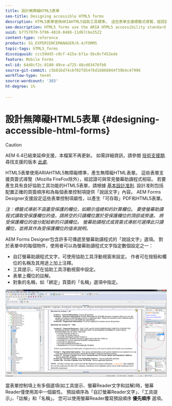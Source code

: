 ```yaml
---
title: 設計無障礙HTML5表單
seo-title: Designing accessible HTML5 forms
description: HTML5表單使用ARIAHTML5協助工具標準。 這些表單支援標籤式導覽，經認證可與常見螢幕助讀程式相容。
seo-description: HTML5 forms use the ARIA HTML5 accessibility standard. These forms support tabbed navigation and are certified to be compatible with common screen readers.
uuid: b7757079-5f06-4818-8488-11d67cbe3522
content-type: reference
products: SG_EXPERIENCEMANAGER/6.4/FORMS
topic-tags: hTML5_forms
discoiquuid: ccc59dd5-c0cf-415a-b71a-5bc0cf452ede
feature: Mobile Forms
exl-id: 64d8cf2c-8180-49ce-a725-48cd03476fb8
source-git-commit: c5b816d74c6f02f85476d16868844f39b4c47996
workflow-type: tm+mt
source-wordcount: '383'
ht-degree: 1%

---
```


# 設計無障礙HTML5表單 {#designing-accessible-html-forms}

>[!CAUTION]
>
>AEM 6.4已結束延伸支援，本檔案不再更新。 如需詳細資訊，請參閱 [技術支援期](https://helpx.adobe.com//tw/support/programs/eol-matrix.html). 尋找支援的版本 [此處](https://experienceleague.adobe.com/docs/).

HTML5表單使用ARIAHTML5無障礙標準，產生無障礙HTML表單。 這些表單支援頁簽式導覽（Mozilla FireFox除外），經認證可與常見螢幕助讀程式相容。 若要產生具有良好協助工具功能的HTML5表單，請根據 [基本設計准則](/help/forms/using/best-practices-for-html5-forms.md). 設計准則包括配置正確的頁簽順序和為每個表單控制項提供「說話文字」內容。 AEM Forms Designer支援設定這些表單控制項屬性，以產生「可存取」PDF和HTML5表單。

*注：標籤式導航不涵蓋受保護的欄位，如顯示值總和的計算欄位。 要使螢幕助讀程式讀取受保護欄位的值，請將空的只讀欄位置於受保護欄位的頂部或旁邊。 將受保護欄位的值分配給新的只讀欄位。 螢幕助讀程式或頁簽式導航可選擇此只讀欄位，並將其作為受保護欄位的值來說明。*

AEM Forms Designer包含許多可傳遞至螢幕助讀程式的「說話文字」選項。 對於表單中的每個物件，使用者可以為螢幕助讀程式文字指定數個設定之一：

* 自訂螢幕助讀程式文字，可使用協助工具浮動視窗來設定。 作者可在按鈕和欄位的名稱及其用途上加上注釋。
* 工具提示，可在協助工具浮動視窗中設定。
* 表單上欄位的註解。
* 對象的名稱，如「綁定」頁簽的「名稱」選項中指定。

![協助工具](assets/accessibility.png)

當表單控制項上有多個選項(如工具提示、螢幕Reader文字和註解)時，螢幕Reader僅使用其中一個屬性。 預設順序為「自訂螢幕Reader文字」、「工具提示」、「註解」和「名稱」。 您可以使用螢幕Reader覆寫預設順序 **優先順序** 選項。
